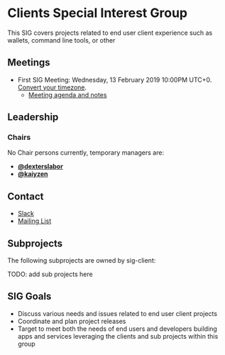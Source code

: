# Clients Special Interest Group

This SIG covers projects related to end user client experience such as wallets, command line tools, or other

## Meetings

* First SIG Meeting: Wednesday, 13 February 2019 10:00PM UTC+0. [Convert your timezone](http://www.thetimezoneconverter.com/?t=22:00&tz=UTC+0).
    * [Meeting agenda and notes](https://docs.google.com/document/d/1NQQj0F8CQaV3kunp9senSnbBrd-qbH261gxwaekAzd8)

## Leadership

### Chairs
No Chair persons currently, temporary managers are:

* **[@dexterslabor](https://github.com/dexterslabor)**
* **[@kaiyzen](https://github.com/kaiyzen)**


## Contact

* [Slack](https://nem2.slack.com/messages/sig-client)
* [Mailing List](https://groups.google.com/forum/#!forum/nemtech-sig-client)

## Subprojects

The following subprojects are owned by sig-client:

TODO: add sub projects here

## SIG Goals

* Discuss various needs and issues related to end user client projects
* Coordinate and plan project releases
* Target to meet both the needs of end users and developers building apps and services leveraging the clients and sub projects within this group
